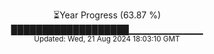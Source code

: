<p align="center">
⏳Year Progress (63.87 %)<br>
███████████████████▁▁▁▁▁▁▁▁▁▁▁ <br>
<sub>Updated: Wed, 21 Aug 2024 18:03:10 GMT</sub>
</p>

